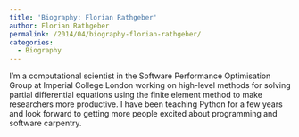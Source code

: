 ```yaml
---
title: 'Biography: Florian Rathgeber'
author: Florian Rathgeber
permalink: /2014/04/biography-florian-rathgeber/
categories:
  - Biography
---
```

I&#8217;m a computational scientist in the Software Performance Optimisation Group at Imperial College London working on high-level methods for solving partial differential equations using the finite element method to make researchers more productive. I have been teaching Python for a few years and look forward to getting more people excited about programming and software carpentry.

